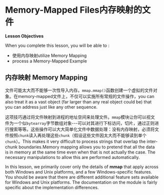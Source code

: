 # Memory-Mapped Files内存映射的文件

**Lesson Objectives**

When you complete this lesson, you will be able to :

* 使用内存映射utilize Memory Mapping
* process a Memory-Mapped Example

## 内存映射 Memory Mapping

文件可能太大而不能够一次性导入内存。`mmap.mmap()`函数创建一个虚拟的文件对象。在memory-mapped文件上，不仅可以实施所有常规的文件操作，you can also treat it as a vast object (far larger than any real object could be) that you can address just like any other sequence.    

这项技巧通过将文件映射到进程的地址空间来处理文件。`mmap`模块让你可以视文件为一个似`bytearray`字节数组对象---可以对其进行下标访问，切片，通过正则进行搜索等等。这些操作可以大大简单化文件中数据处理：没有内存映射，必须将文件按照`chunk`读入再处理这些`chunk`（假设这些文件因太大而不能够读到单个`chunk`）。This makes it very difficult to process strings that overlap the inter-chunk boundaries.Memory mapping allows you to pretend that all the data is in memory at the same time even when that is not actually the case. The necessary manipulations to allow this are performed automatically.    

In this lesson, we primarily cover only the details of **mmap** that apply across both Windows and Unix platforms, and a few Windows-specific features. You should be aware that there are different additional feature sets available for Windows and Unix platforms. The documentation on the module is fairly specific about the implementation differences.    

###